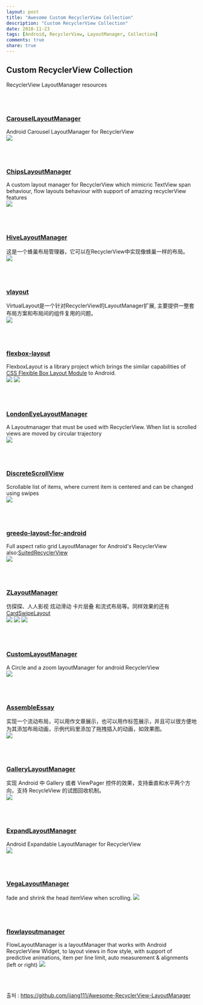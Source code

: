 ```yaml
---
layout: post
title: "Awesome Custom RecyclerView Collection"
description: "Custom RecyclerView Collection"
date: 2018-11-23
tags: [Android, RecyclerView, LayoutManager, Collection]
comments: true
share: true
---
```


## Custom RecyclerView Collection



RecyclerView LayoutManager resources

 <br /> <br />
 
### [CarouselLayoutManager](https://github.com/Azoft/CarouselLayoutManager)
Android Carousel LayoutManager for RecyclerView <br />
![](https://captainwonjong.github.io/images/181123_RecyclerView/CarouselLayoutManager.gif)

 <br /> <br />
 
### [ChipsLayoutManager](https://github.com/BelooS/ChipsLayoutManager)
A custom layout manager for RecyclerView which mimicric TextView span behaviour, flow layouts behaviour with support of amazing recyclerView features<br />
![](https://captainwonjong.github.io/images/181123_RecyclerView/ChipsLayoutManager.gif)

 <br /> <br />

### [HiveLayoutManager](https://github.com/Chacojack/HiveLayoutManager)
这是一个蜂巢布局管理器，它可以在RecyclerView中实现像蜂巢一样的布局。<br />
![](https://captainwonjong.github.io/images/181123_RecyclerView/HiveLayoutManager.gif)

 <br /> <br />

### [vlayout](https://github.com/alibaba/vlayout)
VirtualLayout是一个针对RecyclerView的LayoutManager扩展, 主要提供一整套布局方案和布局间的组件复用的问题。<br />
![](https://captainwonjong.github.io/images/181123_RecyclerView/vlayout.gif)

 <br /> <br />

### [flexbox-layout](https://github.com/google/flexbox-layout)
FlexboxLayout is a library project which brings the similar capabilities of [CSS Flexible Box Layout Module](https://www.w3.org/TR/css-flexbox-1) to Android.<br />
![](https://captainwonjong.github.io/images/181123_RecyclerView/flexbox-layout.gif)
![](https://captainwonjong.github.io/images/181123_RecyclerView/flexbox-layout2.gif)

 <br /> <br />

### [LondonEyeLayoutManager](https://github.com/danylovolokh/LondonEyeLayoutManager)
A Layoutmanager that must be used with RecyclerView. When list is scrolled views are moved by circular trajectory<br />
![](https://captainwonjong.github.io/images/181123_RecyclerView/LondonEyeLayoutManager.gif)

 <br /> <br />

### [DiscreteScrollView](https://github.com/yarolegovich/DiscreteScrollView)
Scrollable list of items, where current item is centered and can be changed using swipes<br />
![](https://captainwonjong.github.io/images/181123_RecyclerView/DiscreteScrollView.gif)

 <br /> <br />

### [greedo-layout-for-android](https://github.com/500px/greedo-layout-for-android)
Full aspect ratio grid LayoutManager for Android's RecyclerView also:[SuitedRecyclerView](https://github.com/asdzheng/SuitedRecyclerView)
<br />
![](https://captainwonjong.github.io/images/181123_RecyclerView/greedo-layout-for-android.png)

 <br /> <br />

### [ZLayoutManager](https://github.com/mcxtzhang/ZLayoutManager)
仿探探、人人影视 炫动滑动 卡片层叠 和流式布局等。同样效果的还有[CardSwipeLayout
](https://github.com/yuqirong/CardSwipeLayout)
<br />
![](https://captainwonjong.github.io/images/181123_RecyclerView/ZLayoutManager.gif)
![](https://captainwonjong.github.io/images/181123_RecyclerView/ZLayoutManager2.gif)
![](https://captainwonjong.github.io/images/181123_RecyclerView/ZLayoutManager3.gif)

 <br /> <br />

### [CustomLayoutManager](https://github.com/leochuan/CustomLayoutManager)
A Circle and a zoom layoutManager for android RecyclerView<br />
![](https://captainwonjong.github.io/images/181123_RecyclerView/CustomLayoutManager.gif)

 <br /> <br />
 
### [AssembleEssay](https://github.com/rantianhua/AssembleEssay)
实现一个流动布局，可以用作文章展示，也可以用作标签展示，并且可以很方便地为其添加布局动画，示例代码里添加了拖拽插入的动画，如效果图。<br />
![](https://captainwonjong.github.io/images/181123_RecyclerView/AssembleEssay.gif) 

 <br /> <br />

### [GalleryLayoutManager](https://github.com/BCsl/GalleryLayoutManager)
实现 Android 中 Gallery 或者 ViewPager 控件的效果，支持垂直和水平两个方向，支持 RecycleView 的试图回收机制。<br />
![](https://captainwonjong.github.io/images/181123_RecyclerView/GalleryLayoutManager.gif) 

 <br /> <br />
 
### [ExpandLayoutManager](https://github.com/Azoft/ExpandLayoutManager)
Android Expandable LayoutManager for RecyclerView<br />
![](https://captainwonjong.github.io/images/181123_RecyclerView/ExpandLayoutManager.gif)<br />

 <br /> <br />
 
### [VegaLayoutManager](https://github.com/xmuSistone/VegaLayoutManager)
fade and shrink the head itemView when scrolling.
![](https://github.com/xmuSistone/VegaLayoutManager/raw/master/capture.gif) 

 <br /> <br />
 
###  [flowlayoutmanager](https://github.com/xiaofeng-han/AndroidLibs/tree/master/flowlayoutmanager)
FlowLayoutManager is a layoutManager that works with Android RecyclerView Widget, to layout views in flow style, with support of predictive animations, item per line limit, auto measurement & alignments (left or right)
![](https://cloud.githubusercontent.com/assets/15362031/15170689/fe3117d6-16fc-11e6-8ffc-3e90b9bf5430.gif)

<br /> <br />

출처 : <https://github.com/jiang111/Awesome-RecyclerView-LayoutManager>
